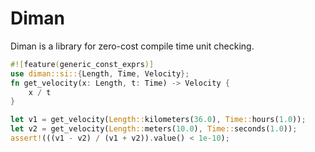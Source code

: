 # Diman
Diman is a library for zero-cost compile time unit checking.

```rust
#![feature(generic_const_exprs)]
use diman::si::{Length, Time, Velocity};
fn get_velocity(x: Length, t: Time) -> Velocity {
    x / t
}

let v1 = get_velocity(Length::kilometers(36.0), Time::hours(1.0));
let v2 = get_velocity(Length::meters(10.0), Time::seconds(1.0));
assert!(((v1 - v2) / (v1 + v2)).value() < 1e-10);
```

